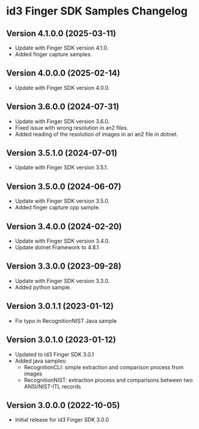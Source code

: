 # id3 Finger SDK Samples Changelog

## Version 4.1.0.0 (2025-03-11)
- Update with Finger SDK version 4.1.0.
- Added finger capture samples.

## Version 4.0.0.0 (2025-02-14)
- Update with Finger SDK version 4.0.0.

## Version 3.6.0.0 (2024-07-31)

- Update with Finger SDK version 3.6.0.
- Fixed issue with wrong resolution in an2 files.
- Added reading of the resolution of images in an an2 file in dotnet.

## Version 3.5.1.0 (2024-07-01)

- Update with Finger SDK version 3.5.1.

## Version 3.5.0.0 (2024-06-07)

- Update with Finger SDK version 3.5.0.
- Added finger capture cpp sample.

## Version 3.4.0.0 (2024-02-20)

- Update with Finger SDK version 3.4.0.
- Update dotnet Framework to 4.8.1

## Version 3.3.0.0 (2023-09-28)

- Update with Finger SDK version 3.3.0.
- Added python sample.

## Version 3.0.1.1 (2023-01-12)

- Fix typo in RecognitionNIST Java sample

## Version 3.0.1.0 (2023-01-12)

- Updated to id3 Finger SDK 3.0.1
- Added java samples:
  - RecognitionCLI: simple extraction and comparison process from images
  - RecognitionNIST: extraction process and comparisons between two ANSI/NIST-ITL records

## Version 3.0.0.0 (2022-10-05)

- Initial release for id3 Finger SDK 3.0.0
